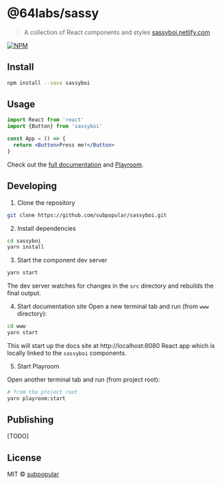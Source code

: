 # @64labs/sassy

> A collection of React components and styles [sassyboi.netlify.com](https://sassyboi.netlify.com)

[![NPM](https://img.shields.io/npm/v/sassyboi.svg)](https://www.npmjs.com/package/sassyboi)

## Install

```bash
npm install --save sassyboi
```

## Usage

```jsx
import React from 'react'
import {Button} from 'sassyboi'

const App = () => {
  return <Button>Press me!</Button>
}
```

Check out the [full documentation](https://sassyboi.netlify.com) and [Playroom](https://sassyboi-playroom.netlify.com).

## Developing

1. Clone the repository

```bash
git clone https://github.com/subpopular/sassyboi.git
```

2. Install dependencies

```bash
cd sassyboi
yarn install
```

3. Start the component dev server

```bash
yarn start
```

The dev server watches for changes in the `src` directory and rebuilds the final output.

4. Start documentation site
   Open a new terminal tab and run (from `www` directory):

```bash
cd www
yarn start
```

This will start up the docs site at http://localhost:8080 React app which is locally linked to the `sassyboi` components.

5. Start Playroom

Open another terminal tab and run (from project root):

```bash
# from the project root
yarn playroom:start
```

## Publishing

[TODO]

## License

MIT © [subpopular](https://github.com/subpopular)

